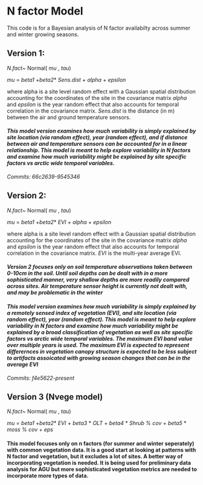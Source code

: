 
# N factor Model
This code is for a Bayesian analysis of N factor availabilty across summer and winter growing seasons. 

## Version 1:

 _N.fact_~ Normal( _mu_ , _tau_)
 
 _mu_ = _beta1_ +_beta2_* _Sens.dist_ + _alpha_ + _epsilon_
 
 where alpha is a site level random effect with a Gaussian spatial distribution accounting for the coordinates of the site in the covariance matrix _alpha_ and _epsilon_ is the year random effect that also accounts for temporal correlation in the covariance matrix. _Sens.dist_ is the distance (in m) between the air and ground temperature sensors.

#### _This model version examines how much variability is simply explained by site location (via random effect), year (random effect), and if distance between air and temperature sensors can be accounted for in a linear relationship. This model is meant to help explore variability in N factors and examine how much variability might be explained by site specific factors vs arctic wide temporal variables._  
_Commits: 66c2639-9545346_ 


## Version 2:

 _N.fact_~ Normal( _mu_ , _tau_)
 
 _mu_ = _beta1_ +_beta2_* _EVI_ + _alpha_ + _epsilon_
 
  where alpha is a site level random effect with a Gaussian spatial distribution accounting for the coordinates of the site in the covariance matrix _alpha_ and _epsilon_ is the year random effect that also accounts for temporal correlation in the covariance matrix. _EVI_ is the multi-year average EVI.
  
#### _Version 2 focuses only on soil temperature observations taken between 0-10cm in the soil. Until soil depths can be dealt with in a more sophisticated manner, very shallow depths are more readily compared across sites. Air temperature sensor height is currently not dealt with, and may be problematic in the winter_
  
#### _This model version examines how much variability is simply explained by a remotely sensed index of vegetation (EVI), and site location (via random effect), year (random effect). This model is meant to help explore variability in N factors and examine how much variability might be explained by a broad classification of vegetation as well as site specific factors vs arctic wide temporal variables. The maximum EVI band value over multiple years is used. The maximum EVI is expected to represent differernces in vegetation canopy structure is expected to be less subject to artifacts assoicated with growing season changes that can be in the average EVI_  
_Commits: f4e5622-present_ 

## Version 3 (Nvege model)

 _N.fact_~ Normal( _mu_ , _tau_)
 
 _mu_ = _beta1_ +_beta2_* _EVI_ + _beta3_ * _OLT_  + _beta4_ * _Shrub % cov_ + _beta5_ * _moss % cov_ + _eps_
 
 
#### This model focuses only on n factors (for summer and winter seperately) with common vegetation data. It is a good start at looking at patterns with N factor and vegetation, but it excludes a lot of sites. A better way of incorporating vegetation is needed.  It is being used for preliminary data analysis for AGU but more sophisticated vegetation metrics are needed to incorporate more types of data.